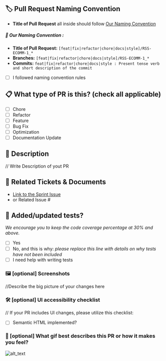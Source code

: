 ## 🏷️ Pull Request Naming Convention
- **Title of Pull Request** all inside should follow [Our Naming Convention](#our-naming-convention) 
##### 🤝 Our Naming Convention :
- **Title of Pull Request:** ```[feat|fix|refactor|chore|docs|style]/RSS-ECOMM-1_*```
- **Branches:** ```[feat|fix|refactor|chore|docs|style]/RSS-ECOMM-1_*```
- **Commits:** ```feat|fix|refactor|chore|docs|style : Present tense verb and short description of the commit ``` 
  
 - [ ] I followed naming convention rules

## 📋 What type of PR is this? (check all applicable)
- [ ] Chore
- [ ] Refactor
- [ ] Feature
- [ ] Bug Fix
- [ ] Optimization
- [ ] Documentation Update

## 📝 Description
// Write Description of yout PR

## 🔗 Related Tickets & Documents
- [Link to the Sprint Issue](https://github.com/rolling-scopes-school/tasks/blob/master/tasks/eCommerce-Application/Sprints/)
- or Related Issue #
## 🧪 Added/updated tests?
_We encourage you to keep the code coverage percentage at 30% and above._

- [ ] Yes
- [ ] No, and this is why: _please replace this line with details on why tests
      have not been included_
- [ ] I need help with writing tests

### 🖼️ [optional] Screenshots
//Describe the big picture of your changes here

### 🛠️ [optional] UI accessibility checklist
// If your PR includes UI changes, please utilize this checklist:
- [ ] Semantic HTML implemented?



### 💭 [optional] What gif best describes this PR or how it makes you feel?

![alt_text](gif_link)
